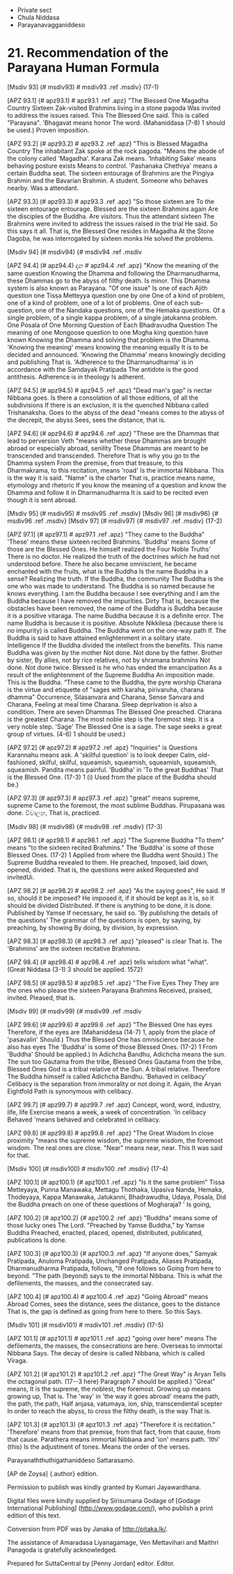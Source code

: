 - Private sect
- Chula Niddasa
- Parayanavagganiddeso

# 21. Recommendation of the Parayana Human Formula

[Msdiv 93] (# msdiv93) # msdiv93 .ref .msdiv} (17-1)

[APZ 93.1] (# apz93.1) # apz93.1 .ref .apz} "The Blessed One Magadha Country
Sixteen Zak-visited Brahmins living in a stone pagoda
Was invited to address the issues raised. This
The Blessed One said. This is called "Parayana". 'Bhagavat means honor
The word. (Mahaniddasa (7-8) 1 should be used.) Proven imposition.

[APZ 93.2] (# apz93.2) # apz93.2 .ref .apz} "This is Blessed Magadha Country
The inhabitant Zak spoke at the rock pagoda. "Means the abode of the colony called 'Magadha'.
Karana Zak means. ‘Inhabiting Sake’ means behaving posture exists
Means to control. 'Pashanaka Chethiya' means a certain Buddha seat.
The sixteen entourage of Brahmins are the Pingiya Brahmin and the Bavarian Brahmin.
A student. Someone who behaves nearby. Was a attendant.

[APZ 93.3] (# apz93.3) # apz93.3 .ref .apz} "So those sixteen are
To the sixteen entourage entourage. Blessed are the sixteen Brahmins again
Are the disciples of the Buddha. Are visitors. Thus the attendant sixteen
The Brahmins were invited to address the issues raised in the trial
He said. So this says it all. That is, the Blessed One resides in Magadha
At the Stone Dagoba, he was interrogated by sixteen monks
He solved the problems.

[Msdiv 94] (# msdiv94) {# msdiv94 .ref .msdiv

[APZ 94.4] (# apz94.4) දැන # apz94.4 .ref .apz} "Know the meaning of the same question
Knowing the Dhamma and following the Dharmanudharma, these Dhammas go to the abyss of filthy death.
Is minor. This Dhamma system is also known as Parayana. "Of one issue"
Is one of each Ajith question one Tissa Metteyya question one by one
One of a kind of problem, one of a kind of problem, one of a lot of problems.
One of each sub-question, one of the Nandaka questions, one of the Hemaka questions.
Of a single problem, of a single kappa problem, of a single jatukanna problem.
One Posala of One Morning Question of Each Bhadravudha Question
The meaning of one Mongoose question to one Mogha king question have known
Knowing the Dhamma and solving that problem is the Dhamma. 'Knowing the meaning' means knowing the meaning equally
It is to be decided and announced. 'Knowing the Dhamma' means knowingly deciding and publishing
That is. 'Adherence to the Dharmanudharma' is in accordance with the Samdayak Pratipada
The antidote is the good antithesis. Adherence is in theology
Is adherent.

[APZ 94.5] (# apz94.5) # apz94.5 .ref .apz} "Dead man's gap" is nectar
Nibbana goes. Is there a consolation of all those editions, of all the subdivisions
If there is an exclusion, it is the quenched Nibbana called Trishanaksha.
Goes to the abyss of the dead "means comes to the abyss of the decrepit, the abyss
Sees, sees the distance, that is.

[APZ 94.6] (# apz94.6) # apz94.6 .ref .apz} "These are the Dhammas that lead to perversion
Veth "means whether these Dhammas are brought abroad or especially abroad, senility
These Dhammas are meant to be transcended and transcended. Therefore
That is why you go to the Dhamma system
From the premise, from that treasure, to this Dharmakrama, to this recitation, means 'road'
Is the immortal Nibbana. This is the way it is said. "Name" is the charter
That is, practice means name, etymology and rhetoric
If you know the meaning of a question and know the Dhamma and follow it in Dharmanudharma
It is said to be recited even though it is sent abroad.

[Msdiv 95] (# msdiv95) # msdiv95 .ref .msdiv} [Msdiv 96] (# msdiv96) {# msdiv96
.ref .msdiv} [Msdiv 97] (# msdiv97) {# msdiv97 .ref .msdiv} (17-2)

[APZ 97.1] (# apz97.1) # apz97.1 .ref .apz} "They came to the Buddha"
'These' means these sixteen recited Brahmins. 'Buddha' means
Some of those are the Blessed Ones. He himself realized the Four Noble Truths'
There is no doctor. He realized the truth of the doctrines which he had not understood before.
There he also became omniscient, he became enchanted with the fruits, what is the Buddha
Is the name Buddha in a sense? Realizing the truth. If the Buddha, the community
The Buddha is the one who was made to understand. The Buddha is so named because he knows everything.
I am the Buddha because I see everything and I am the Buddha because I have removed the impurities. Dirty
That is, because the obstacles have been removed, the name of the Buddha is Buddha because it is a positive vitaraga.
The name Buddha because it is a definite error. The name Buddha is because it is positive. Absolute
Nikkilesa (because there is no impurity) is called Buddha. The Buddha went on the one-way path
If. The Buddha is said to have attained enlightenment in a solitary state. Intelligence
If the Buddha divided the intellect from the benefits. This name Buddha was given by the mother
Not done. Not done by the father. Brother by sister,
By allies, not by rice relatives, not by shramana brahmins
Not done. Not done twice. Blessed is he who has ended the emancipation
As a result of the enlightenment of the Supreme Buddha
An imposition made. This is the Buddha. “These came to the Buddha, the pyre worship
Charana is the virtue and etiquette of "sages with karaha, pirivaruha, charana dhamma"
Occurrence, Silasanvara and Charana, Sense Sanvara and Charana, Feeling at meal time
Charana. Sleep deprivation is also a condition. There are seven Dhammas
The Blessed One preached. Charana is the greatest
Charana. The most noble step is the foremost step. It is a very noble step. 'Sage'
The Blessed One is a sage. The sage seeks a great group of virtues.
(4-6) 1 should be used.)

[APZ 97.2] (# apz97.2) # apz97.2 .ref .apz} "Inquiries" is Questions
Karannahu means ask. A 'skillful question' is to look deeper
Calm, old-fashioned, skilful, skilful, squeamish, squeamish, squeamish, squeamish, squeamish.
Pandita means painful. 'Buddha' in 'To the great Buddhas'
That is the Blessed One. (17-3) 1 (i) Used from the place of the Buddha
should be.)

[APZ 97.3] (# apz97.3) # apz97.3 .ref .apz} "great" means supreme, supreme
Came to the foremost, the most sublime Buddhas. Pirupasana was done. විචාලහ,
That is, practiced.

[Msdiv 98] (# msdiv98) {# msdiv98 .ref .msdiv} (17-3)

[APZ 98.1] (# apz98.1) # apz98.1 .ref .apz} "The Supreme Buddha
"To them" means "to the sixteen recited Brahmins."
The 'Buddha' is some of those Blessed Ones. (17-2) 1 Applied from where the Buddha went
Should.) The Supreme Buddha revealed to them. He preached,
Imposed, laid down, opened, divided. That is, the questions were asked
Requested and invitedUi.

[APZ 98.2] (# apz98.2) # apz98.2 .ref .apz} "As the saying goes",
He said. If so, should it be imposed?
He imposed it, if it should be kept as it is, so it should be divided
Distributed. If there is anything to be done, it is done. Published by Yamse
If necessary, he said so. 'By publishing the details of the questions'
The grammar of the questions is open, by saying, by preaching, by showing
By doing, by division, by expression.

[APZ 98.3] (# apz98.3) {# apz98.3 .ref .apz} "pleased" is clear
That is. The 'Brahmins' are the sixteen recitative Brahmins.

[APZ 98.4] (# apz98.4) # apz98.4 .ref .apz} tells wisdom what "what". (Great
Niddasa (3-1) 3 should be applied. 1572)

[APZ 98.5] (# apz98.5) # apz98.5 .ref .apz} "The Five Eyes They
They are the ones who please the sixteen Parayana Brahmins
Received, praised, invited. Pleased, that is.

[Msdiv 99] (# msdiv99) {# msdiv99 .ref .msdiv

[APZ 99.6] (# apz99.6) # apz99.6 .ref .apz} "The Blessed One has eyes
Therefore, if the eyes are (Mahaniddesa (14-7) 1, apply from the place of 'pasavalin'
Should.) Thus the Blessed One has omniscience because he also has eyes
The 'Buddha' is some of those Blessed Ones. (17-2) 1 From 'Buddha'
Should be applied.) In Adichcha Bandhu, Adichcha means the sun. The sun too
Gautama from the tribe, Blessed Ones Gautama from the tribe, Blessed Ones
God is a tribal relative of the Sun. A tribal relative. Therefore
The Buddha himself is called Adichcha Bandhu. ‘Behaved in celibacy’
Celibacy is the separation from immorality or not doing it.
Again, the Aryan Eightfold Path is synonymous with celibacy.

[APZ 99.7] (# apz99.7) # apz99.7 .ref .apz}
Concept, word, word, industry, life, life
Exercise means a week, a week of concentration. 'In celibacy
Behaved 'means behaved and celebrated in celibacy.

[APZ 99.8] (# apz99.8) # apz99.8 .ref .apz} "The Great Wisdom
In close proximity "means the supreme wisdom, the supreme wisdom, the foremost wisdom.
The real ones are close. "Near" means near, near. This
It was said for that.

[Msdiv 100] (# msdiv100) # msdiv100 .ref .msdiv} (17-4)

[APZ 100.1] (# apz100.1) {# apz100.1 .ref .apz} "Is it the same problem"
Tissa Metteyaya, Punna Manawaka, Mettagu Thothaka, Upasiva
Nanda, Hemaka, Thodeyaya, Kappa Manawaka, Jatukanni, Bhadrawudha, Udaya, Posala,
Did the Buddha preach on one of these questions of Mogharaja? '
Is going,

[APZ 100.2] (# apz100.2) {# apz100.2 .ref .apz} "Buddha" means some of those lucky ones
The Lord. "Preached by Yamse Buddha," by Yamse Buddha
Preached, enacted, placed, opened, distributed, publicated, publications
Is done.

[APZ 100.3] (# apz100.3) {# apz100.3 .ref .apz} "If anyone does,"
Samyak Pratipada, Anuloma Pratipada, Unchanged Pratipada, Aliases
Pratipada, Dharmanudharma Pratipada, follows, "If one follows so
Going from here to beyond. ”The path (beyond) says to the immortal Nibbana.
This is what the defilements, the masses, and the consecrated say.

[APZ 100.4] (# apz100.4) # apz100.4 .ref .apz} "Going Abroad" means Abroad
Comes, sees the distance, sees the distance, goes to the distance
That is, the gap is defined as going from here to there. So this
Says.

[Msdiv 101] (# msdiv101) # msdiv101 .ref .msdiv} (17-5)

[APZ 101.1] (# apz101.1) # apz101.1 .ref .apz} "going over here" means
The defilements, the masses, the consecrations are here. Overseas to immortal Nibbana
Says. The decay of desire is called Nibbana, which is called Viraga.

[APZ 101.2] (# apz101.2) # apz101.2 .ref .apz} "The Great Way" is Aryan
Tells the octagonal path. (17--3 here) Paragraph 7 should be applied.) "Great" means,
It is the supreme, the noblest, the foremost. Growing up means growing up,
That is. The 'way' in 'the way it goes abroad' means the path, the path, the path,
Half anjasa, vatumaya, ion, ship, transcendental scepter
In order to reach the abyss, to cross the filthy death, is the way
That is.

[APZ 101.3] (# apz101.3) {# apz101.3 .ref .apz} "Therefore it is recitation."
'Therefore' means from that premise, from that fact, from that cause, from that cause.
Parathera means immortal Nibbana and 'ion' means path. 'Ithi' (this)
Is the adjustment of tones. Means the order of the verses.

Parayanaththuthigathaniddeso Sattarasamo.

[AP de Zoysa] {.author} edition.

Permission to publish was kindly granted by Kumari Jayawardhana.

Digital files were kindly supplied by Sirisumana Godage of [Godage
International Publishing] (http://www.godage.com/), who publish a print
edition of this text.

Conversion from PDF was by Janaka of <http://pitaka.lk/>.

The assistance of Amaradasa Liyanagamage, Ven Mettavihari and Maithri
Panagoda is gratefully acknowledged.

Prepared for SuttaCentral by [Penny Jordan] editor. Editor.
